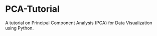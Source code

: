 # PCA-Tutorial
A tutorial on Principal Component Analysis (PCA) for Data Visualization using Python.
